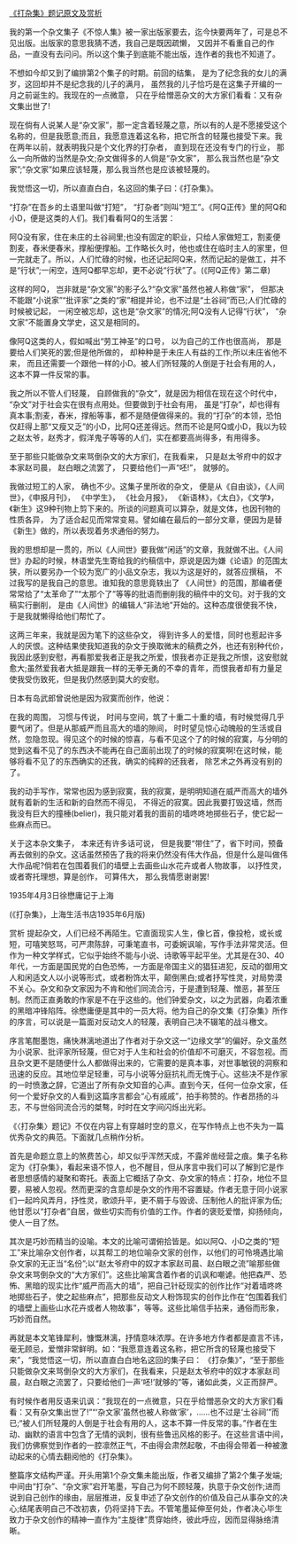 [《打杂集》题记原文及赏析](https://www.vrrw.net/wx/14417.html)

我的第一个杂文集子《不惊人集》被一家出版家要去，迄今快要两年了，可是总不见出版。出版家的意思我猜不透，我自己是既因疏懒， 又因并不看重自己的作品，一直没有去问问。所以这个集子到底能不能出版，连作者的我也不知道了。

不想如今却又到了编排第2个集子的时期。前回的结集， 是为了纪念我的女儿的满岁，这回却并不是纪念我的儿子的满月， 虽然我的儿子恰巧是在这集子开编的一月之前诞生的。我现在的一点微意， 只在乎给憎恶杂文的大方家们看看：又有杂文集出世了!

现在倘有人说某人是“杂文家”，那一定含着轻蔑之意，所以有的人是不愿接受这个名称的，但是我愿意;而且，我愿意连着这名称，把它所含的轻蔑也接受下来。我在两年以前，就表明我只是个文化界的打杂者， 直到现在还没有专门的行业， 那么一向所做的当然是杂文;杂文做得多的人倘是“杂文家”， 那么我当然也是“杂文家”;“杂文家”如果应该轻蔑，那么我当然也是应该被轻蔑的。

我觉悟这一切，所以直直白白，名这回的集子曰：《打杂集》。

“打杂”在吾乡的土语里叫做“打短”， “打杂者”则叫“短工”。《阿Q正传》里的阿Q和小D，便是这类的人们。我们看看阿Q的生活罢：

阿Q没有家，住在未庄的土谷祠里;也没有固定的职业，只给人家做短工，割麦便割麦，舂米便春米，撑船便撑船。工作略长久时，他也或住在临时主人的家里，但一完就走了。所以，人们忙碌的时候，也还记起阿Q来，然而记起的是做工，并不是“行状”;一闲空，连阿Q都早忘却，更不必说“行状”了。(《阿Q正传》第二章)



这样的阿Q， 岂非就是“杂文家”的影子么?“杂文家”虽然也被人称做“家”， 但那决不能跟“小说家”“批评家”之类的“家”相提并论，也不过是“土谷祠”而已;人们忙碌的时候被记起， 一闲空被忘却，这也是“杂文家”的情况;阿Q没有人记得“行状”， “杂文家”不能置身文学史，这又是相同的。

像阿Q这类的人，假如喊出“劳工神圣”的口号， 以为自己的工作也很高尚， 那是要给人们笑死的罢;但是他所做的， 却种种是于未庄人有益的工作;所以未庄省他不来， 而且还需要一个跟他一样的小D。被人们所轻蔑的人倒是于社会有用的人，这本不算一件反常的事。

我之所以不管人们轻蔑， 自顾做我的“杂文”，就是因为相信在现在这个时代中， “杂文”对于社会实在很有点用处。但要做到于社会有用， 虽是“打杂”，却也得有真本事;割麦，舂米，撑船等事，都不是随便做得来的。我的“打杂”的本领，恐怕仅赶得上那“又瘦又乏”的小D，比阿Q还差得远。然而不论是阿Q或小D，我以为较之赵太爷，赵秀才，假洋鬼子等等的人们，实在都要高尚得多，有用得多。

至于那些只能做杂文来骂倒杂文的大方家们，在我看来， 只是赵太爷府中的奴才本家赵司晨， 赵白眼之流罢了， 只要给他们一声“呸!”， 就够的。

我做过短工的人家， 确也不少。这集子里所收的杂文， 便是从《自由谈》，《人间世》，《申报月刊》， 《中学生》， 《社会月报》， 《新语林》，《太白》，《文学》，《新生》这9种刊物上剪下来的。所谈的问题真可以算杂，就是文体，也因刊物的性质各异， 为了适合起见而常常变易。譬如编在最后的一部分文章，便因为是替《新生》做的，所以表现着务求通俗的努力。

我的思想却是一贯的，所以《人间世》要我做“闲适”的文章，我就做不出。《人间世》办起的时候，林语堂先生寄给我的约稿信中，原说是因为嫌《论语》的范围太狭，所以要另办一个较为宽广的小品文杂志，我以为这是好的，就答应撰稿， 不过我写的是我自己的意思。谁知我的意思竟轶出了 《人间世》的范围，那编者便常常给了“太革命了”“太那个了”等等的批语而删削我的稿件中的文句。对于我的文稿实行删削， 是由《人间世》的编辑人“非法地”开始的。这种态度很使我不快， 于是我就懒得给他们帮忙了。

这两三年来，我就是因为笔下的这些杂文， 得到许多人的爱惜，同时也惹起许多人的厌恨。这种结果使我知道我的杂文于换取微末的稿费之外，也还有别种代价，我因此感到安慰，再看那爱我者正是我之所爱，恨我者亦正是我之所恨，这安慰就愈大;虽然爱我者大抵是跟我一样的无拳无勇的不幸的青年，而恨我者却有力量足使我受伤致死，但是我仍然感到莫大的安慰。

日本有岛武郎曾说他是因为寂寞而创作，他说：

在我的周围， 习惯与传说， 时间与空间，筑了十重二十重的墙，有时候觉得几乎要气闭了。但是从那威严而且高大的墙的隙间， 时时望见惊心动魄般的生活或自然，忽隐忽现。得见这个的时候的惊喜，与看不见这个了的时候的寂寞，与分明的觉到这看不见了的东西决不能再在自己面前出现了的时候的寂寞啊!在这时候，能够将看不见了的东西确实的还我，确实的纯粹的还我者， 除艺术之外再没有别的了。

我的动手写作，常常也因为感到寂寞，我的寂寞，是明明知道在威严而高大的墙外就有着新的生活和新的自然而不得见， 不得近的寂寞。因此我要打毁这墙，然而我没有巨大的撞棰(belier)，我只能对着我的面前的墙咚咚地掷些石子，使它起一些麻点而已。

关于这本杂文集子， 本来还有许多话可说， 但是我要“带住”了，省下时间，预备再去做别的杂文。这话虽然预告了我的将来仍然没有伟大作品，但是什么是叫做伟大作品呢?倘若在包围着我们的墙壁上去画些山水花卉或者人物故事， 以抒性灵，或者寄托理想，算是创作， 可算伟大， 那么我情愿谢谢罢!

1935年4月3日徐懋庸记于上海

(《打杂集》，上海生活书店1935年6月版)

赏析 提起杂文，人们已经不再陌生。它直面现实人生，像匕首，像投枪，或长或短，可嘻笑怒骂，可严肃陈辞，可秉笔直书，可委婉讽喻，写作手法非常灵活。但作为一种文学样式，它似乎始终不能与小说、诗歌等平起平坐。尤其是在30、40年代，一方面是国民党的白色恐怖，一方面是帝国主义的猖狂进犯，反动的御用文人和闲适文人以小说等形式，或者粉饰太平，颠倒黑白;或者抒写性灵，对局势漠不关心。杂文和杂文家因为不肯和他们同流合污，于是遭到轻蔑、憎恶，甚至压制。然而正直勇敢的作家是不在乎这些的。他们钟爱杂文，以之为武器，向着浓重的黑暗冲锋陷阵。徐懋庸便是其中的一员大将。他为自己的杂文集《打杂集》所作的序言，可以说是一篇面对反动文人的轻蔑，表明自己决不辍笔的战斗檄文。

序言笔酣墨饱，痛快淋漓地道出了作者对于杂文这一“边缘文学”的偏好。杂文虽然为小说家、批评家所轻蔑，但它对于人生和社会的价值却不可磨灭，不容忽视。而且杂文更不是随便什么人都做得出来的，它需要的是真本事，对世事敏锐的洞察和迅速的反应。其地位举足轻重，可与小说等分庭抗礼而无愧于心。这些决不是作家的一时愤激之辞，它道出了所有杂文知音的心声。直到今天，任何一位杂文家，任何一个爱好杂文的人看到这篇序言都会“心有戚戚”，拍手称赞的。作者昂扬的斗志，不与世俗同流合污的桀骜，时时在文字间闪烁出光彩。

《〈打杂集〉题记》不仅在内容上有穿越时空的意义，在写作特点上也不失为一篇优秀杂文的典范。下面就几点稍作分析。

首先是命题立意上的煞费苦心，却又似乎浑然天成，不露斧凿经营之痕。集子名称定为《打杂集》，看起来语不惊人，也不醒目，但从序言中我们可以了解到它是作者思想感情的凝聚和寄托。表面上它概括了杂文、杂文家的特点：打杂，地位不显要，易被人忽视。然而更深的含意却是杂文的作用不容置疑。作者无意于同小说家们一起吟风弄月，抒性灵，歌颂升平，更不屑于与毁谤、压制他人的批评家为伍;他甘愿以“打杂者”自居，做些切实而有价值的工作。作者的褒贬爱憎，抑扬倾向，使人一目了然。

其次是巧妙而精当的设喻。本文的比喻可谓俯拾皆是。如以阿Q、小D之类的“短工”来比喻杂文创作者，以其帮工的地位喻杂文家的创作，以他们的可怜境遇比喻杂文家的无正当“名份”;以“赵太爷府中的奴才本家赵司晨、赵白眼之流”喻那些做杂文来骂倒杂文的“大方家们”。这些比喻寓含着作者的讥讽和嘲谑。他把森严、恐怖、黑暗的现实比作“威严而高大的墙”，把自己针砭现实的创作比作“对着墙咚咚地掷些石子，使之起些麻点”，把那些反动文人粉饰现实的创作比作在“包围着我们的墙壁上画些山水花卉或者人物故事”，等等。这些比喻信手拈来，通俗而形象，巧妙而自然。

再就是本文笔锋犀利，慷慨淋漓，抒情意味浓厚。在许多地方作者都是直言不讳，毫无顾忌，爱憎非常鲜明。如：“我愿意连着这名称，把它所含的轻蔑也接受下来”，“我觉悟这一切，所以直直白白地名这回的集子曰： 《打杂集》”，“至于那些只能做杂文来骂倒杂文的大方家们，在我看来，只是赵太爷府中的奴才本家赵司晨，赵白眼之流罢了，只要给他们一声‘呸!’就够的”等，诸如此类，义正而辞严。

有时候作者用反语来讥讽：“我现在的一点微意，只在乎给憎恶杂文的大方家们看看：又有杂文集出世了!”“‘杂文家’虽然也被人称做‘家’，……也不过是‘土谷祠’”而已;“被人们所轻蔑的人倒是于社会有用的人，这本不算一件反常的事。”作者在生动、幽默的语言中包含了无情的讽刺，很有些鲁迅风格的影子。在这些言语中间，我们仿佛察觉到作者的一腔凛然正气，不由得会肃然起敬，不由得会带着一种被激动起来的心情去翻阅他的《打杂集》。

整篇序文结构严谨。开头用第1个杂文集未能出版，作者又编排了第2个集子发端;中间由“打杂”、“杂文家”宕开笔墨，写自己为何不顾轻蔑，执意于杂文创作;进而说到自己创作的缘由，层层推进，反复申述了杂文创作的价值及自己从事杂文的决心;结尾表明自己不改初衷，仍将坚持下去。不管笔墨延伸至何处，作者决心毕生致力于杂文创作的精神一直作为“主旋律”贯穿始终，彼此呼应，因而显得脉络清晰。

